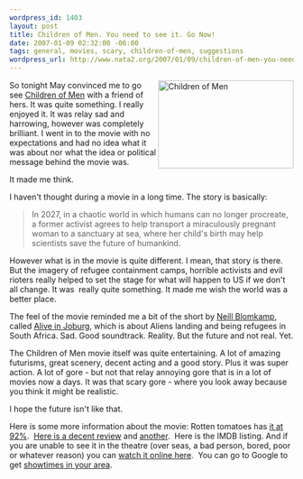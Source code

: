 ```yaml
--- 
wordpress_id: 1403
layout: post
title: Children of Men. You need to see it. Go Now!
date: 2007-01-09 02:32:00 -06:00
tags: general, movies, scary, children-of-men, suggestions
wordpress_url: http://www.nata2.org/2007/01/09/children-of-men-you-need-to-see-it-go-now/
---
```

<p><a title="get showtimes in your area" href="http://www.google.com/movies?mid=e8dd2e2233739e7b"><img height="156" alt="Children of Men" src="http://farm1.static.flickr.com/137/351412740_3b99dd954b_m.jpg" width="240" align="right"></a>So tonight May convinced me to go see <a href="http://imdb.com/title/tt0206634/">Children of Men</a> with a friend of hers. It was quite something. I really enjoyed it. It was relay sad and harrowing, however was completely brilliant. I went in to the movie with no expectations and had no idea what it was about nor what the idea or political message behind the movie was. </p> <p>It made me think. </p> <p>I haven't thought during a movie in a long time. The story is basically:</p> <blockquote> <p>In 2027, in a chaotic world in which humans can no longer procreate, a former activist agrees to help transport a miraculously pregnant woman to a sanctuary at sea, where her child's birth may help scientists save the future of humankind.</p></blockquote> <p>However what is in the movie is quite different. I mean, that story is there. But the imagery of refugee containment camps, horrible activists and evil rioters really helped to set the stage for what will happen to US if we don't all change. It was&nbsp; really quite something. It made me wish the world was a better place. </p> <p>The feel of the movie reminded me a bit of the short by <a href="http://imdb.com/name/nm0088955/">Neill Blomkamp</a>, called <a href="http://video.google.com/videoplay?docid=-1185812222812358837&amp;q=alien+south+africa">Alive in Joburg</a>, which is about Aliens landing and being refugees in South Africa. Sad. Good soundtrack. Reality. But the future and not real. Yet. </p> <p>The Children of Men movie&nbsp;itself was quite entertaining. A lot of amazing futurisms, great scenery, decent acting and a good story. Plus it was super action. A lot of gore - but not that relay annoying gore that is in a lot of movies now a days. It was that scary gore - where you look away because you think it might be realistic. </p> <p>I hope the future isn't like that.</p> <p>Here is some more information about the movie: Rotten tomatoes has <a href="http://www.rottentomatoes.com/m/children_of_men/">it at 92%</a>.&nbsp; <a href="http://www.bigempire.com/filthy/childrenofmen.html">Here is a decent review</a> and <a href="http://movieeveryday.blogspot.com/2007/01/children-of-men-2006.html">another</a>.&nbsp;&nbsp;Here is the IMDB listing.&nbsp;And if you&nbsp;are unable to see it in the theatre (over seas, a bad person, bored, poor or whatever reason) you can&nbsp;<a href="http://www.veoh.com/videos/v200034pMsdH7ht">watch it online here</a>.&nbsp; You can go to Google to get <a href="http://www.google.com/movies?mid=e8dd2e2233739e7b">showtimes in your area</a>.</p>

